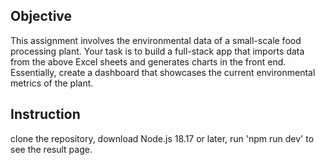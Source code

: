 ## Objective
This assignment involves the environmental data of a small-scale food processing plant.
Your task is to build a full-stack app that imports data from the above Excel sheets and
generates charts in the front end. Essentially, create a dashboard that showcases the current
environmental metrics of the plant.

## Instruction
clone the repository, download Node.js 18.17 or later, run 'npm run dev' to see the result page.

